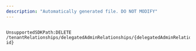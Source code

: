 ```yaml
---
description: "Automatically generated file. DO NOT MODIFY"
---
```


```powershellv2

UnsupportedSDKPath:DELETE /tenantRelationships/delegatedAdminRelationships/{delegatedAdminRelationship-id}

```